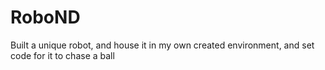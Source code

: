 # RoboND
Built a unique robot, and house it in my own created environment, and set code for it to chase a ball
